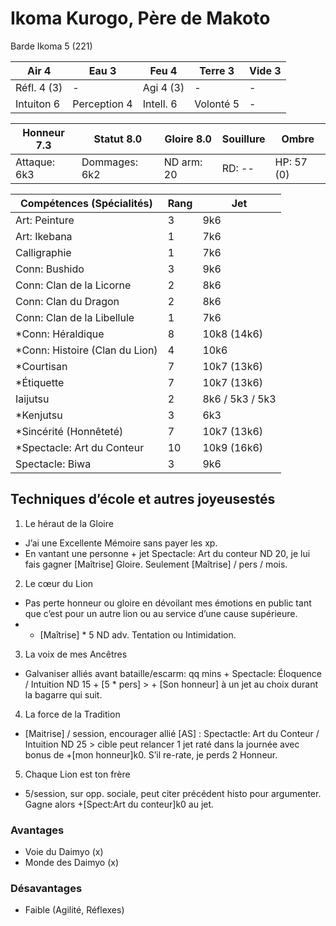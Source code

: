 # Ikoma Kurogo, Père de Makoto

Barde Ikoma 5 (221)

| **Air** 4     | **Eau** 3     | **Feu** 4     | **Terre** 3   | **Vide** 3
| ------------- | ------------- | ------------- | ------------- | -------------
| Réfl. 4 (3)   | -             | Agi 4 (3)     | -             | -
| Intuiton 6    | Perception 4  | Intell.     6 | Volonté 5     | -

| Honneur 7.3   | Statut 8.0    | Gloire 8.0    | Souillure     | Ombre
| ------------- | ------------- | ------------- | ------------- | -------------
| Attaque: 6k3  | Dommages: 6k2 | ND arm: 20    | RD: --        | HP: 57 (0)

| Compétences (Spécialités)                     | Rang  | Jet
| --------------------------------------------- | ----- | -------
| Art: Peinture                                 | 3     | 9k6
| Art: Ikebana                                  | 1     | 7k6
| Calligraphie                                  | 1     | 7k6
| Conn: Bushido                                 | 3     | 9k6
| Conn: Clan de la Licorne                      | 2     | 8k6
| Conn: Clan du Dragon                          | 2     | 8k6
| Conn: Clan de la Libellule                    | 1     | 7k6
| *Conn: Héraldique                             | 8     | 10k8 (14k6)
| *Conn: Histoire (Clan du Lion)                | 4     | 10k6
| *Courtisan                                    | 7     | 10k7 (13k6)
| *Étiquette                                    | 7     | 10k7 (13k6)
| Iaijutsu                                      | 2     | 8k6 / 5k3 / 5k3
| *Kenjutsu                                     | 3     | 6k3
| *Sincérité (Honnêteté)                        | 7     | 10k7 (13k6)
| *Spectacle: Art du Conteur                    | 10    | 10k9 (16k6)
| Spectacle: Biwa                               | 3     | 9k6



## Techniques d’école et autres joyeusestés

1. Le héraut de la Gloire
  * J’ai une Excellente Mémoire sans payer les xp.
  * En vantant une personne + jet Spectacle: Art du conteur ND 20, je lui fais
    gagner [Maîtrise] Gloire. Seulement [Maîtrise] / pers / mois.
2. Le cœur du Lion
  * Pas perte honneur ou gloire en dévoilant mes émotions en public tant que c’est
    pour un autre lion ou au service d’une cause supérieure.
  * + [Maîtrise] * 5 ND adv. Tentation ou Intimidation.
3. La voix de mes Ancêtres
  * Galvaniser alliés avant bataille/escarm: qq mins + Spectacle: Éloquence /
    Intuition ND 15 + [5 * pers] > + [Son honneur] à un jet au choix durant la
    bagarre qui suit.
4. La force de la Tradition
  * [Maitrise] / session, encourager allié [AS] : Spectactle: Art du Conteur /
    Intuition ND 25 > cible peut relancer 1 jet raté dans la journée avec bonus
    de +[mon honneur]k0. S’il re-rate, je perds 2 Honneur.
5. Chaque Lion est ton frère
  * 5/session, sur opp. sociale, peut citer précédent histo pour argumenter. Gagne
    alors +[Spect:Art du conteur]k0 au jet. 

### Avantages

* Voie du Daimyo (x)
* Monde des Daimyo (x)

### Désavantages

* Faible (Agilité, Réflexes)
